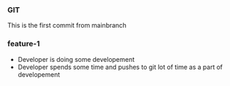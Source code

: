### GIT

This is the first commit from mainbranch

### feature-1
* Developer is doing some developement
* Developer spends some time and pushes to git lot of time as a part of developement

